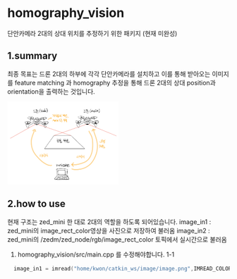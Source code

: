 # homography_vision
단안카메라 2대의 상대 위치를 추정하기 위한 패키지 (현재 미완성)

## 1.summary
최종 목표는 드론 2대의 하부에 각각 단안카메라를 설치하고
이를 통해 받아오는 이미지를 feature matching 과 homography 추정을 통해
드론 2대의 상대 position과 orientation을 출력하는 것입니다.

<img src="./image/image0.png" width="50%"></img>

## 2.how to use
현재 구조는 zed_mini 한 대로 2대의 역할을 하도록 되어있습니다. 
image_in1 : zed_mini의 image_rect_color영상을 사진으로 저장하여 불러옴
image_in2 : zed_mini의 /zedm/zed_node/rgb/image_rect_color 토픽에서 실시간으로 불러옴

1. homography_vision/src/main.cpp 를 수정해야합니다.
  1-1 
  ``` cpp
    image_in1 = imread("home/kwon/catkin_ws/image/image.png",IMREAD_COLOR);
  ```
